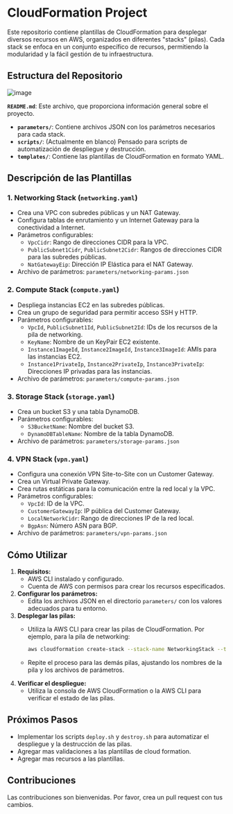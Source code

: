# CloudFormation Project

Este repositorio contiene plantillas de CloudFormation para desplegar diversos recursos en AWS, organizados en diferentes "stacks" (pilas). Cada stack se enfoca en un conjunto específico de recursos, permitiendo la modularidad y la fácil gestión de tu infraestructura.

## Estructura del Repositorio

![image](https://github.com/user-attachments/assets/7faa72e3-005a-4c72-91b0-a73117e9daee)


**`README.md`**: Este archivo, que proporciona información general sobre el proyecto.
* **`parameters/`**: Contiene archivos JSON con los parámetros necesarios para cada stack.
* **`scripts/`**: (Actualmente en blanco) Pensado para scripts de automatización de despliegue y destrucción.
* **`templates/`**: Contiene las plantillas de CloudFormation en formato YAML.

## Descripción de las Plantillas

### 1. Networking Stack (`networking.yaml`)

* Crea una VPC con subredes públicas y un NAT Gateway.
* Configura tablas de enrutamiento y un Internet Gateway para la conectividad a Internet.
* Parámetros configurables:
    * `VpcCidr`: Rango de direcciones CIDR para la VPC.
    * `PublicSubnet1Cidr`, `PublicSubnet2Cidr`: Rangos de direcciones CIDR para las subredes públicas.
    * `NatGatewayEip`: Dirección IP Elástica para el NAT Gateway.
* Archivo de parámetros: `parameters/networking-params.json`

### 2. Compute Stack (`compute.yaml`)

* Despliega instancias EC2 en las subredes públicas.
* Crea un grupo de seguridad para permitir acceso SSH y HTTP.
* Parámetros configurables:
    * `VpcId`, `PublicSubnet1Id`, `PublicSubnet2Id`: IDs de los recursos de la pila de networking.
    * `KeyName`: Nombre de un KeyPair EC2 existente.
    * `Instance1ImageId`, `Instance2ImageId`, `Instance3ImageId`: AMIs para las instancias EC2.
    * `Instance1PrivateIp`, `Instance2PrivateIp`, `Instance3PrivateIp`: Direcciones IP privadas para las instancias.
* Archivo de parámetros: `parameters/compute-params.json`

### 3. Storage Stack (`storage.yaml`)

* Crea un bucket S3 y una tabla DynamoDB.
* Parámetros configurables:
    * `S3BucketName`: Nombre del bucket S3.
    * `DynamoDBTableName`: Nombre de la tabla DynamoDB.
* Archivo de parámetros: `parameters/storage-params.json`

### 4. VPN Stack (`vpn.yaml`)

* Configura una conexión VPN Site-to-Site con un Customer Gateway.
* Crea un Virtual Private Gateway.
* Crea rutas estáticas para la comunicación entre la red local y la VPC.
* Parámetros configurables:
    * `VpcId`: ID de la VPC.
    * `CustomerGatewayIp`: IP pública del Customer Gateway.
    * `LocalNetworkCidr`: Rango de direcciones IP de la red local.
    * `BgpAsn`: Número ASN para BGP.
* Archivo de parámetros: `parameters/vpn-params.json`

## Cómo Utilizar

1.  **Requisitos:**
    * AWS CLI instalado y configurado.
    * Cuenta de AWS con permisos para crear los recursos especificados.
2.  **Configurar los parámetros:**
    * Edita los archivos JSON en el directorio `parameters/` con los valores adecuados para tu entorno.
3.  **Desplegar las pilas:**
    * Utiliza la AWS CLI para crear las pilas de CloudFormation. Por ejemplo, para la pila de networking:

        ```bash
        aws cloudformation create-stack --stack-name NetworkingStack --template-body file://templates/networking.yaml --parameters file://parameters/networking-params.json
        ```

    * Repite el proceso para las demás pilas, ajustando los nombres de la pila y los archivos de parámetros.
4.  **Verificar el despliegue:**
    * Utiliza la consola de AWS CloudFormation o la AWS CLI para verificar el estado de las pilas.

## Próximos Pasos

* Implementar los scripts `deploy.sh` y `destroy.sh` para automatizar el despliegue y la destrucción de las pilas.
* Agregar mas validaciones a las plantillas de cloud formation.
* Agregar mas recursos a las plantillas.

## Contribuciones

Las contribuciones son bienvenidas. Por favor, crea un pull request con tus cambios.
